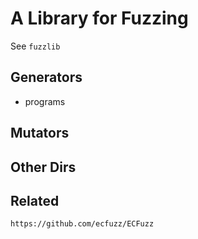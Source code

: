 # A Library for Fuzzing

See `fuzzlib`


## Generators

- programs


## Mutators



## Other Dirs



## Related

`https://github.com/ecfuzz/ECFuzz`
